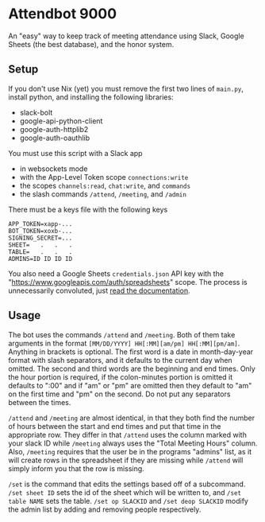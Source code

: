 # Attendbot 9000

An "easy" way to keep track of meeting attendance using Slack, Google Sheets (the best database), and the honor system.

## Setup

If you don't use Nix (yet) you must remove the first two lines of `main.py`, install python, and installing the following libraries:
- slack-bolt
- google-api-python-client
- google-auth-httplib2
- google-auth-oauthlib

You must use this script with a Slack app
- in websockets mode
- with the App-Level Token scope `connections:write`
- the scopes `channels:read`, `chat:write`, and `commands`
- the slash commands `/attend`, `/meeting`, and `/admin`

There must be a keys file with the following keys
```
APP_TOKEN=xapp-...
BOT_TOKEN=xoxb-...
SIGNING_SECRET=...
SHEET=   .   .   .
TABLE=   .   .   .
ADMINS=ID ID ID ID
```

You also need a Google Sheets `credentials.json` API key with the "https://www.googleapis.com/auth/spreadsheets" scope. The process is unnecessarily convoluted, just [read the documentation](https://developers.google.com/sheets/api/quickstart/python#enable_the_api).

## Usage

The bot uses the commands `/attend` and `/meeting`.
Both of them take arguments in the format `[MM/DD/YYYY] HH[:MM][am/pm] HH[:MM][pm/am]`. Anything in brackets is optional. The first word is a date in month-day-year format with slash separators, and it defaults to the current day when omitted. The second and third words are the beginning and end times. Only the hour portion is required, if the colon-minutes portion is omitted it defaults to ":00" and if "am" or "pm" are omitted then they default to "am" on the first time and "pm" on the second. Do not put any separators between the times.

`/attend` and `/meeting` are almost identical, in that they both find the number of hours between the start and end times and put that time in the appropriate row. They differ in that `/attend` uses the column marked with your slack ID while `/meeting` always uses the "Total Meeting Hours" column. Also, `/meeting` requires that the user be in the programs "admins" list, as it will create rows in the spreadsheet if they are missing while `/attend` will simply inform you that the row is missing.

`/set` is the command that edits the settings based off of a subcommand. `/set sheet ID` sets the id of the sheet which will be written to, and `/set table NAME` sets the table. `/set op SLACKID` and `/set deop SLACKID` modify the admin list by adding and removing people respectively.